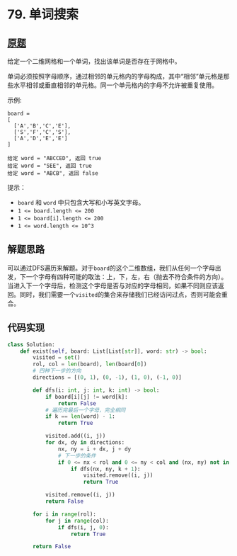 # 79. 单词搜索

## [原题](https://leetcode-cn.com/problems/word-search)

给定一个二维网格和一个单词，找出该单词是否存在于网格中。

单词必须按照字母顺序，通过相邻的单元格内的字母构成，其中“相邻”单元格是那些水平相邻或垂直相邻的单元格。同一个单元格内的字母不允许被重复使用。

示例:

```example
board =
[
  ['A','B','C','E'],
  ['S','F','C','S'],
  ['A','D','E','E']
]

给定 word = "ABCCED", 返回 true
给定 word = "SEE", 返回 true
给定 word = "ABCB", 返回 false
```

提示：

+ `board` 和 `word` 中只包含大写和小写英文字母。
+ `1 <= board.length <= 200`
+ `1 <= board[i].length <= 200`
+ `1 <= word.length <= 10^3`

## 解题思路

可以通过DFS遍历来解题。对于`board`的这个二维数组，我们从任何一个字母出发，下一个字母有四种可能的取法：上，下，左，右（抛去不符合条件的方向）。当进入下一个字母后，检测这个字母是否与对应的字母相同，如果不同则应该返回。同时，我们需要一个`visited`的集合来存储我们已经访问过点，否则可能会重合。

## 代码实现

```Python
class Solution:
    def exist(self, board: List[List[str]], word: str) -> bool:
        visited = set()
        rol, col = len(board), len(board[0])
        # 四种下一步的方向
        directions = [(0, 1), (0, -1), (1, 0), (-1, 0)]

        def dfs(i: int, j: int, k: int) -> bool:
            if board[i][j] != word[k]:
                return False
            # 遍历完最后一个字母，完全相同
            if k == len(word) - 1:
                return True

            visited.add((i, j))
            for dx, dy in directions:
                nx, ny = i + dx, j + dy
                # 下一步的条件
                if 0 <= nx < rol and 0 <= ny < col and (nx, ny) not in visited:
                    if dfs(nx, ny, k + 1):
                        visited.remove((i, j))
                        return True

            visited.remove((i, j))
            return False

        for i in range(rol):
            for j in range(col):
                if dfs(i, j, 0):
                    return True

        return False
```
